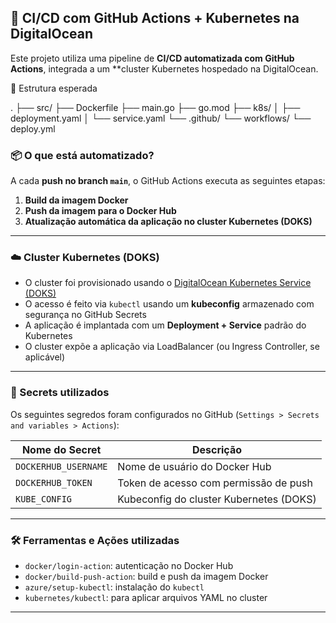 ## 🚀 CI/CD com GitHub Actions + Kubernetes na DigitalOcean

Este projeto utiliza uma pipeline de **CI/CD automatizada com GitHub Actions**, integrada a um **cluster Kubernetes hospedado na DigitalOcean.


📁 Estrutura esperada

.
├── src/
    ├── Dockerfile
    ├── main.go
    ├── go.mod
├── k8s/
│   ├── deployment.yaml
│   └── service.yaml
└── .github/
    └── workflows/
        └── deploy.yml



### 📦 O que está automatizado?

A cada **push no branch `main`**, o GitHub Actions executa as seguintes etapas:

1. **Build da imagem Docker**
2. **Push da imagem para o Docker Hub**
3. **Atualização automática da aplicação no cluster Kubernetes (DOKS)**

---

### ☁️ Cluster Kubernetes (DOKS)

- O cluster foi provisionado usando o [DigitalOcean Kubernetes Service (DOKS)](https://www.digitalocean.com/products/kubernetes)
- O acesso é feito via `kubectl` usando um **kubeconfig** armazenado com segurança no GitHub Secrets
- A aplicação é implantada com um **Deployment + Service** padrão do Kubernetes
- O cluster expõe a aplicação via LoadBalancer (ou Ingress Controller, se aplicável)

---

### 🔐 Secrets utilizados

Os seguintes segredos foram configurados no GitHub (`Settings > Secrets and variables > Actions`):

| Nome do Secret            | Descrição                                              |
|---------------------------|--------------------------------------------------------|
| `DOCKERHUB_USERNAME`      | Nome de usuário do Docker Hub                          |
| `DOCKERHUB_TOKEN`         | Token de acesso com permissão de push                  |
| `KUBE_CONFIG`             | Kubeconfig do cluster Kubernetes (DOKS)                |

---

### 🛠️ Ferramentas e Ações utilizadas

- `docker/login-action`: autenticação no Docker Hub
- `docker/build-push-action`: build e push da imagem Docker
- `azure/setup-kubectl`: instalação do `kubectl`
- `kubernetes/kubectl`: para aplicar arquivos YAML no cluster

---

